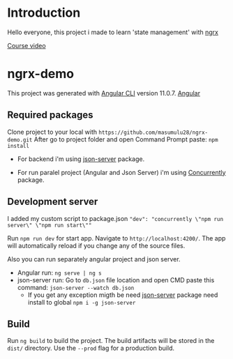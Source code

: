 # Introduction

Hello everyone, this project i made to learn 'state management' with [ngrx](https://ngrx.io)

[Course video](https://www.youtube.com/watch?v=oHmreG1Sul0&list=PLV-DQnYj14bRFWMmuT6ptSL4v5fxMJnOS&ab_channel=OOPCoders)

# ngrx-demo

This project was generated with [Angular CLI](https://github.com/angular/angular-cli) version 11.0.7.
[Angular](https://angular.io)

## Required packages

Clone project to your local with `https://github.com/masumulu28/ngrx-demo.git` After go to project folder and open Command Prompt paste: `npm install`

- For backend i'm using [json-server](https://www.npmjs.com/package/json-server) package.

- For run paralel project (Angular and Json Server) i'm using [Concurrently](https://www.npmjs.com/package/concurrently) package.

## Development server

I added my custom script to package.json `"dev": "concurrently \"npm run server\" \"npm run start\""`  

Run `npm run dev` for start app. Navigate to `http://localhost:4200/`. The app will automatically reload if you change any of the source files.

Also you can run separately angular project and json server.  

* Angular run: `ng serve | ng s`  
* json-server run: Go to `db.json` file location and open CMD paste this command: `json-server --watch db.json`
  * If you get any exception migth be need [json-server](https://www.npmjs.com/package/json-server) package need install to global `npm i -g json-server`

## Build

Run `ng build` to build the project. The build artifacts will be stored in the `dist/` directory. Use the `--prod` flag for a production build.
